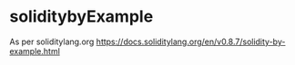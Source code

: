 # soliditybyExample
As per soliditylang.org
https://docs.soliditylang.org/en/v0.8.7/solidity-by-example.html
